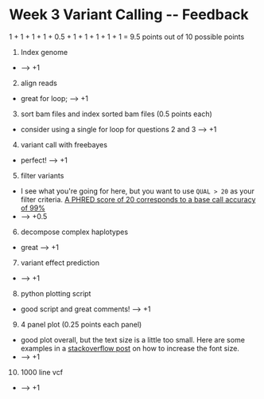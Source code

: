 # Week 3 Variant Calling -- Feedback

1 + 1 + 1 + 1 + 0.5 + 1 + 1 + 1 + 1 + 1 = 9.5 points out of 10 possible points

1. Index genome

  * --> +1

2. align reads

  * great for loop; --> +1

3. sort bam files and index sorted bam files (0.5 points each)

  * consider using a single for loop for questions 2 and 3 --> +1

4. variant call with freebayes

  * perfect! --> +1

5. filter variants

  * I see what you're going for here, but you want to use `QUAL > 20` as your filter criteria. [A PHRED score of 20 corresponds to a base call accuracy of 99%](https://en.wikipedia.org/wiki/Phred_quality_score)
  * --> +0.5

6. decompose complex haplotypes

  * great --> +1

7. variant effect prediction

  * --> +1

8. python plotting script

  * good script and great comments! --> +1

9. 4 panel plot (0.25 points each panel)

  * good plot overall, but the text size is a little too small. Here are some examples in a [stackoverflow post](https://stackoverflow.com/questions/3899980/how-to-change-the-font-size-on-a-matplotlib-plot) on how to increase the font size.
  * --> +1

10. 1000 line vcf

  * --> +1
